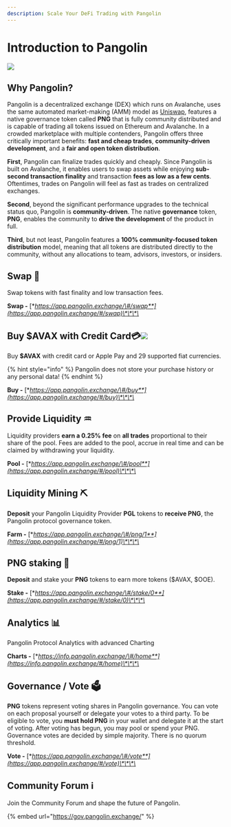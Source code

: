 ```yaml
---
description: Scale Your DeFi Trading with Pangolin
---
```


# Introduction to Pangolin

![](.gitbook/assets/logo.svg)

## Why Pangolin?

Pangolin is a decentralized exchange \(DEX\) which runs on Avalanche, uses the same automated market-making \(AMM\) model as [Uniswap](https://docs.uniswap.org/protocol/V2/concepts/protocol-overview/how-uniswap-works), features a native governance token called **PNG** that is fully community distributed and is capable of trading all tokens issued on Ethereum and Avalanche. In a crowded marketplace with multiple contenders, Pangolin offers three critically important benefits: **fast and cheap trades**, **community-driven development**, and a **fair and open token distribution**.

**First**, Pangolin can finalize trades quickly and cheaply. Since Pangolin is built on Avalanche, it enables users to swap assets while enjoying **sub-second transaction finality** and transaction **fees as low as a few cents**. Oftentimes, trades on Pangolin will feel as fast as trades on centralized exchanges. 

**Second**, beyond the significant performance upgrades to the technical status quo, Pangolin is **community-driven**. The native **governance** token, **PNG**, enables the community to **drive the development** of the product in full. 

**Third**, but not least, Pangolin features a **100% community-focused token distribution** model, meaning that all tokens are distributed directly to the community, without any allocations to team, advisors, investors, or insiders.

## **Swap** 💱 

Swap tokens with fast finality and low transaction fees.

**Swap -** [**https://app.pangolin.exchange/\#/swap**](https://app.pangolin.exchange/#/swap)\*\*\*\*

## Buy $AVAX with Credit Card💳![](.gitbook/assets/pay.png) 

Buy **$AVAX** with credit card or Apple Pay and 29 supported fiat currencies.

{% hint style="info" %}
Pangolin does not store your purchase history or any personal data!
{% endhint %}

**Buy -** [**https://app.pangolin.exchange/\#/buy**](https://app.pangolin.exchange/#/buy)\*\*\*\*

## Provide Liquidity ♒ 

Liquidity providers **earn a 0.25% fee** on **all trades** proportional to their share of the pool. Fees are added to the pool, accrue in real time and can be claimed by withdrawing your liquidity.

**Pool -** [**https://app.pangolin.exchange/\#/pool**](https://app.pangolin.exchange/#/pool)\*\*\*\*

## Liquidity Mining ⛏ 

**Deposit** your Pangolin Liquidity Provider **PGL** tokens to **receive PNG**, the Pangolin protocol governance token.

**Farm -** [**https://app.pangolin.exchange/\#/png/1**](https://app.pangolin.exchange/#/png/1)\*\*\*\*

## PNG staking 🥩 

**Deposit** and stake your **PNG** tokens to earn more tokens \($AVAX, $OOE\).

**Stake -** [**https://app.pangolin.exchange/\#/stake/0**](https://app.pangolin.exchange/#/stake/0)\*\*\*\*

## Analytics 📊 

Pangolin Protocol Analytics with advanced Charting

**Charts -** [**https://info.pangolin.exchange/\#/home**](https://info.pangolin.exchange/#/home)\*\*\*\*

## Governance / Vote 🗳 

**PNG** tokens represent voting shares in Pangolin governance. You can vote on each proposal yourself or delegate your votes to a third party. To be eligible to vote, you **must hold PNG** in your wallet and delegate it at the start of voting. After voting has begun, you may pool or spend your PNG. Governance votes are decided by simple majority. There is no quorum threshold.

**Vote -** [**https://app.pangolin.exchange/\#/vote**](https://app.pangolin.exchange/#/vote)\*\*\*\*

## Community Forum ℹ 

Join the Community Forum and shape the future of Pangolin.

{% embed url="https://gov.pangolin.exchange/" %}



